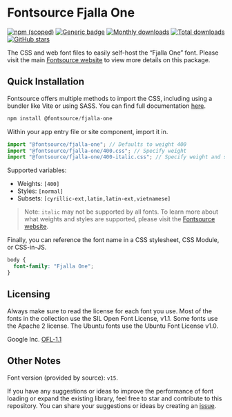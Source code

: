 # Fontsource Fjalla One

[![npm (scoped)](https://img.shields.io/npm/v/@fontsource/fjalla-one?color=brightgreen)](https://www.npmjs.com/package/@fontsource/fjalla-one) [![Generic badge](https://img.shields.io/badge/fontsource-passing-brightgreen)](https://github.com/fontsource/fontsource) [![Monthly downloads](https://badgen.net/npm/dm/@fontsource/fjalla-one)](https://github.com/fontsource/fontsource) [![Total downloads](https://badgen.net/npm/dt/@fontsource/fjalla-one)](https://github.com/fontsource/fontsource) [![GitHub stars](https://img.shields.io/github/stars/fontsource/fontsource.svg?style=social&label=Star)](https://github.com/fontsource/fontsource/stargazers)

The CSS and web font files to easily self-host the “Fjalla One” font. Please visit the main [Fontsource website](https://fontsource.org/fonts/fjalla-one) to view more details on this package.

## Quick Installation

Fontsource offers multiple methods to import the CSS, including using a bundler like Vite or using SASS. You can find full documentation [here](https://fontsource.org/docs/getting-started/introduction).

```javascript
npm install @fontsource/fjalla-one
```

Within your app entry file or site component, import it in.

```javascript
import "@fontsource/fjalla-one"; // Defaults to weight 400
import "@fontsource/fjalla-one/400.css"; // Specify weight
import "@fontsource/fjalla-one/400-italic.css"; // Specify weight and style
```

Supported variables:
- Weights: `[400]`
- Styles: `[normal]`
- Subsets: `[cyrillic-ext,latin,latin-ext,vietnamese]`

> Note: `italic` may not be supported by all fonts. To learn more about what weights and styles are supported, please visit the [Fontsource website](https://fontsource.org/fonts/fjalla-one).

Finally, you can reference the font name in a CSS stylesheet, CSS Module, or CSS-in-JS.

```css
body {
  font-family: "Fjalla One";
}
```

## Licensing
Always make sure to read the license for each font you use. Most of the fonts in the collection use the SIL Open Font License, v1.1. Some fonts use the Apache 2 license. The Ubuntu fonts use the Ubuntu Font License v1.0.

Google Inc.
[OFL-1.1](http://scripts.sil.org/OFL)

## Other Notes
Font version (provided by source): `v15`.

If you have any suggestions or ideas to improve the performance of font loading or expand the existing library, feel free to star and contribute to this repository. You can share your suggestions or ideas by creating an [issue](https://github.com/fontsource/fontsource/issues).